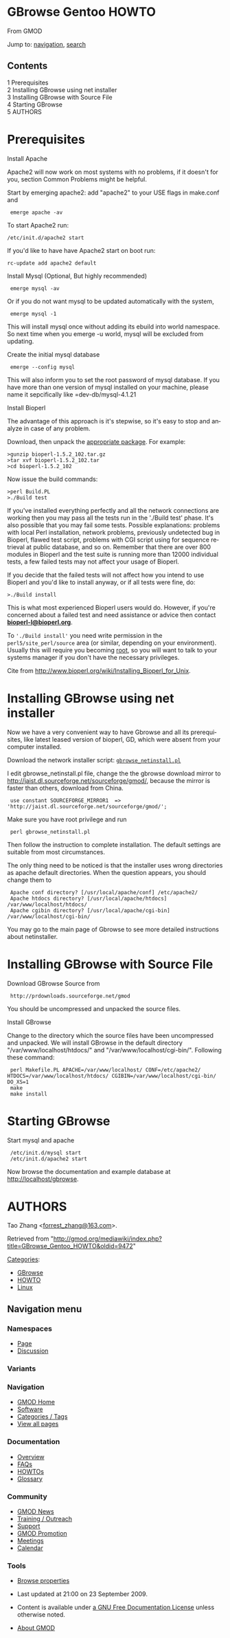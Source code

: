 <div id="mw-page-base" class="noprint">

</div>

<div id="mw-head-base" class="noprint">

</div>

<div id="content" class="mw-body" role="main">

<span id="top"></span>

<div id="mw-js-message" style="display:none;">

</div>



# <span dir="auto">GBrowse Gentoo HOWTO</span>

<div id="bodyContent">

<div id="siteSub">

From GMOD

</div>

<div id="contentSub">

</div>

<div id="jump-to-nav" class="mw-jump">

Jump to: [navigation](#mw-navigation), [search](#p-search)

</div>

<div id="mw-content-text" class="mw-content-ltr" lang="en" dir="ltr">

<div id="toc" class="toc">

<div id="toctitle">

## Contents

</div>

- [<span class="tocnumber">1</span>
  <span class="toctext">Prerequisites</span>](#Prerequisites)
- [<span class="tocnumber">2</span> <span class="toctext">Installing
  GBrowse using net
  installer</span>](#Installing_GBrowse_using_net_installer)
- [<span class="tocnumber">3</span> <span class="toctext">Installing
  GBrowse with Source File</span>](#Installing_GBrowse_with_Source_File)
- [<span class="tocnumber">4</span> <span class="toctext">Starting
  GBrowse</span>](#Starting_GBrowse)
- [<span class="tocnumber">5</span>
  <span class="toctext">AUTHORS</span>](#AUTHORS)

</div>

# <span id="Prerequisites" class="mw-headline">Prerequisites</span>

Install Apache

Apache2 will now work on most systems with no problems, if it doesn't
for you, section Common Problems might be helpful.

Start by emerging apache2: add "apache2" to your USE flags in make.conf
and

     emerge apache -av

To start Apache2 run:

    /etc/init.d/apache2 start

If you'd like to have have Apache2 start on boot run:

    rc-update add apache2 default

Install Mysql (Optional, But highly recommended)

     emerge mysql -av

Or if you do not want mysql to be updated automatically with the system,

     emerge mysql -1

This will install mysql once without adding its ebuild into world
namespace. So next time when you emerge -u world, mysql will be excluded
from updating.

Create the initial mysql database

     emerge --config mysql

This will also inform you to set the root password of mysql database. If
you have more than one version of mysql installed on your machine,
please name it sepcifically like =dev-db/mysql-4.1.21

Install Bioperl

The advantage of this approach is it's stepwise, so it's easy to stop
and analyze in case of any problem.

Download, then unpack the
<a href="http://bioperl.org/DIST/" class="external text"
rel="nofollow">appropriate package</a>. For example:

    >gunzip bioperl-1.5.2_102.tar.gz
    >tar xvf bioperl-1.5.2_102.tar
    >cd bioperl-1.5.2_102

Now issue the build commands:

    >perl Build.PL
    >./Build test

If you've installed everything perfectly and all the network connections
are working then you may pass all the tests run in the './Build test'
phase. It's also possible that you may fail some tests. Possible
explanations: problems with local Perl installation, network problems,
previously undetected bug in Bioperl, flawed test script, problems with
CGI script using for sequence retrieval at public database, and so on.
Remember that there are over 800 modules in Bioperl and the test suite
is running more than 12000 individual tests, a few failed tests may not
affect your usage of Bioperl.

If you decide that the failed tests will not affect how you intend to
use Bioperl and you'd like to install anyway, or if all tests were fine,
do:

    >./Build install

This is what most experienced Bioperl users would do. However, if you're
concerned about a failed test and need assistance or advice then contact
**bioperl-l@bioperl.org**.

To `'./Build install'` you need write permission in the
`perl5/site_perl/source` area (or similar, depending on your
environment). Usually this will require you becoming
<a href="http://en.wikipedia.org/wiki/Superuser" class="extiw"
title="wp:Superuser">root</a>, so you will want to talk to your systems
manager if you don't have the necessary privileges.

Cite from
<a href="http://www.bioperl.org/wiki/Installing_Bioperl_for_Unix"
class="external free"
rel="nofollow">http://www.bioperl.org/wiki/Installing_Bioperl_for_Unix</a>.

# <span id="Installing_GBrowse_using_net_installer" class="mw-headline">Installing GBrowse using net installer</span>

Now we have a very convenient way to have Gbrowse and all its
prerequisites, like latest leased version of bioperl, GD, which were
absent from your computer installed.

Download the network installer script: <a
href="http://gmod.svn.sourceforge.net/viewvc/gmod/Generic-Genome-Browser/trunk/bin/gbrowse_netinstall.pl"
class="external text"
rel="nofollow"><code>gbrowse_netinstall.pl</code></a>

I edit gbrowse_netinstall.pl file, change the the gbrowse download
mirror to <a href="http://jaist.dl.sourceforge.net/sourceforge/gmod/"
class="external free"
rel="nofollow">http://jaist.dl.sourceforge.net/sourceforge/gmod/</a>,
because the mirror is faster than others, download from China.

     use constant SOURCEFORGE_MIRROR1  => 'http://jaist.dl.sourceforge.net/sourceforge/gmod/';

Make sure you have root privilege and run

     perl gbrowse_netinstall.pl

Then follow the instruction to complete installation. The default
settings are suitable from most circumstances.

The only thing need to be noticed is that the installer uses wrong
directories as apache default directories. When the question appears,
you should change them to

     Apache conf directory? [/usr/local/apache/conf] /etc/apache2/
     Apache htdocs directory? [/usr/local/apache/htdocs] /var/www/localhost/htdocs/
     Apache cgibin directory? [/usr/local/apache/cgi-bin] /var/www/localhost/cgi-bin/

You may go to the main page of Gbrowse to see more detailed instructions
about netinstaller.

# <span id="Installing_GBrowse_with_Source_File" class="mw-headline">Installing GBrowse with Source File</span>

Download GBrowse Source from  

<!-- -->

     http://prdownloads.sourceforge.net/gmod

You should be uncompressed and unpacked the source files.

Install GBrowse

Change to the directory which the source files have been uncompressed
and unpacked. We will install GBrowse in the default directory
"/var/www/localhost/htdocs/" and "/var/www/localhost/cgi-bin/".
Following these command:

     perl Makefile.PL APACHE=/var/www/localhost/ CONF=/etc/apache2/ HTDOCS=/var/www/localhost/htdocs/ CGIBIN=/var/www/localhost/cgi-bin/ DO_XS=1
     make
     make install

# <span id="Starting_GBrowse" class="mw-headline">Starting GBrowse</span>

Start mysql and apache

     /etc/init.d/mysql start
     /etc/init.d/apache2 start

Now browse the documentation and example database at
<a href="http://localhost/gbrowse" class="external free"
rel="nofollow">http://localhost/gbrowse</a>.

# <span id="AUTHORS" class="mw-headline">AUTHORS</span>

Tao Zhang \<forrest_zhang@163.com\>.

</div>

<div class="printfooter">

Retrieved from
"<http://gmod.org/mediawiki/index.php?title=GBrowse_Gentoo_HOWTO&oldid=9472>"

</div>

<div id="catlinks" class="catlinks">

<div id="mw-normal-catlinks" class="mw-normal-catlinks">

[Categories](Special:Categories "Special:Categories"):

- [GBrowse](Category:GBrowse "Category:GBrowse")
- [HOWTO](Category:HOWTO "Category:HOWTO")
- [Linux](Category:Linux "Category:Linux")

</div>

</div>

<div class="visualClear">

</div>

</div>

</div>

<div id="mw-navigation">

## Navigation menu

<div id="mw-head">



<div id="left-navigation">

<div id="p-namespaces" class="vectorTabs" role="navigation"
aria-labelledby="p-namespaces-label">

### Namespaces

- <span id="ca-nstab-main"><a href="GBrowse_Gentoo_HOWTO" accesskey="c"
  title="View the content page [c]">Page</a></span>
- <span id="ca-talk"><a
  href="http://gmod.org/mediawiki/index.php?title=Talk:GBrowse_Gentoo_HOWTO&amp;action=edit&amp;redlink=1"
  accesskey="t"
  title="Discussion about the content page [t]">Discussion</a></span>

</div>

<div id="p-variants" class="vectorMenu emptyPortlet" role="navigation"
aria-labelledby="p-variants-label">

### 

### Variants[](#)

<div class="menu">

</div>

</div>

</div>

<div id="right-navigation">





</div>



</div>

</div>

</div>

<div id="mw-panel">

<div id="p-logo" role="banner">

<a href="Main_Page"
style="background-image: url(../images/GMOD-cogs.png);"
title="Visit the main page"></a>

</div>

<div id="p-Navigation" class="portal" role="navigation"
aria-labelledby="p-Navigation-label">

### Navigation

<div class="body">

- <span id="n-GMOD-Home">[GMOD Home](Main_Page)</span>
- <span id="n-Software">[Software](GMOD_Components)</span>
- <span id="n-Categories-.2F-Tags">[Categories /
  Tags](Categories)</span>
- <span id="n-View-all-pages">[View all pages](Special:AllPages)</span>

</div>

</div>

<div id="p-Documentation" class="portal" role="navigation"
aria-labelledby="p-Documentation-label">

### Documentation

<div class="body">

- <span id="n-Overview">[Overview](Overview)</span>
- <span id="n-FAQs">[FAQs](Category:FAQ)</span>
- <span id="n-HOWTOs">[HOWTOs](Category:HOWTO)</span>
- <span id="n-Glossary">[Glossary](Glossary)</span>

</div>

</div>

<div id="p-Community" class="portal" role="navigation"
aria-labelledby="p-Community-label">

### Community

<div class="body">

- <span id="n-GMOD-News">[GMOD News](GMOD_News)</span>
- <span id="n-Training-.2F-Outreach">[Training /
  Outreach](Training_and_Outreach)</span>
- <span id="n-Support">[Support](Support)</span>
- <span id="n-GMOD-Promotion">[GMOD Promotion](GMOD_Promotion)</span>
- <span id="n-Meetings">[Meetings](Meetings)</span>
- <span id="n-Calendar">[Calendar](Calendar)</span>

</div>

</div>

<div id="p-tb" class="portal" role="navigation"
aria-labelledby="p-tb-label">

### Tools

<div class="body">


- <span id="t-smwbrowselink"><a href="Special:Browse/GBrowse_Gentoo_HOWTO" rel="smw-browse">Browse
  properties</a></span>


</div>

</div>

</div>

</div>

<div id="footer" role="contentinfo">

- <span id="footer-info-lastmod">Last updated at 21:00 on 23 September
  2009.</span>
<!-- - <span id="footer-info-viewcount">62,187 page views.</span> -->
- <span id="footer-info-copyright">Content is available under
  <a href="http://www.gnu.org/licenses/fdl-1.3.html" class="external"
  rel="nofollow">a GNU Free Documentation License</a> unless otherwise
  noted.</span>

<!-- -->

- <span id="footer-places-about">[About
  GMOD](GMOD:About "GMOD:About")</span>

<!-- -->






</div>
